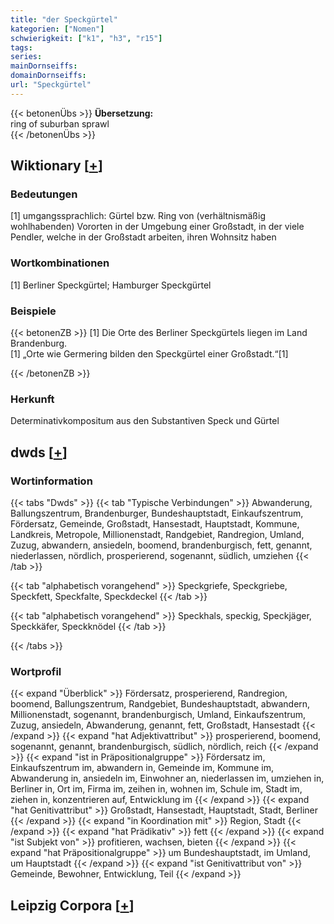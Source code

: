 ```yaml
---
title: "der Speckgürtel"
kategorien: ["Nomen"]
schwierigkeit: ["k1", "h3", "r15"]
tags:
series:
mainDornseiffs:
domainDornseiffs:
url: "Speckgürtel"
---
```


{{< betonenÜbs >}}
**Übersetzung:**  
ring of suburban sprawl  
{{< /betonenÜbs >}}

## Wiktionary [[+](https://de.wiktionary.org/wiki/Speckgürtel)]

### Bedeutungen
[1] umgangssprachlich: Gürtel bzw. Ring von (verhältnismäßig wohlhabenden) Vororten in der Umgebung einer Großstadt, in der viele Pendler, welche in der Großstadt arbeiten, ihren Wohnsitz haben  

### Wortkombinationen
[1] Berliner Speckgürtel; Hamburger Speckgürtel  

### Beispiele
{{< betonenZB >}}
[1] Die Orte des Berliner Speckgürtels liegen im Land Brandenburg.  
[1] „Orte wie Germering bilden den Speckgürtel einer Großstadt.“[1]  

{{< /betonenZB >}}
### Herkunft
Determinativkompositum aus den Substantiven Speck und Gürtel  



## dwds [[+](https://www.dwds.de/wb/Speckgürtel)]

### Wortinformation
{{< tabs "Dwds" >}}
{{< tab "Typische Verbindungen" >}}
Abwanderung, Ballungszentrum, Brandenburger, Bundeshauptstadt, Einkaufszentrum, Fördersatz, Gemeinde, Großstadt, Hansestadt, Hauptstadt, Kommune, Landkreis, Metropole, Millionenstadt, Randgebiet, Randregion, Umland, Zuzug, abwandern, ansiedeln, boomend, brandenburgisch, fett, genannt, niederlassen, nördlich, prosperierend, sogenannt, südlich, umziehen
{{< /tab >}}

{{< tab "alphabetisch vorangehend" >}}
Speckgriefe, Speckgriebe, Speckfett, Speckfalte, Speckdeckel
{{< /tab >}}

{{< tab "alphabetisch vorangehend" >}}
Speckhals, speckig, Speckjäger, Speckkäfer, Speckknödel
{{< /tab >}}

{{< /tabs >}}

### Wortprofil
{{< expand "Überblick" >}} Fördersatz, prosperierend, Randregion, boomend, Ballungszentrum, Randgebiet, Bundeshauptstadt, abwandern, Millionenstadt, sogenannt, brandenburgisch, Umland, Einkaufszentrum, Zuzug, ansiedeln, Abwanderung, genannt, fett, Großstadt, Hansestadt {{< /expand >}}
{{< expand "hat Adjektivattribut" >}} prosperierend, boomend, sogenannt, genannt, brandenburgisch, südlich, nördlich, reich {{< /expand >}}
{{< expand "ist in Präpositionalgruppe" >}} Fördersatz im, Einkaufszentrum im, abwandern in, Gemeinde im, Kommune im, Abwanderung in, ansiedeln im, Einwohner an, niederlassen im, umziehen in, Berliner in, Ort im, Firma im, zeihen in, wohnen im, Schule im, Stadt im, ziehen in, konzentrieren auf, Entwicklung im {{< /expand >}}
{{< expand "hat Genitivattribut" >}} Großstadt, Hansestadt, Hauptstadt, Stadt, Berliner {{< /expand >}}
{{< expand "in Koordination mit" >}} Region, Stadt {{< /expand >}}
{{< expand "hat Prädikativ" >}} fett {{< /expand >}}
{{< expand "ist Subjekt von" >}} profitieren, wachsen, bieten {{< /expand >}}
{{< expand "hat Präpositionalgruppe" >}} um Bundeshauptstadt, im Umland, um Hauptstadt {{< /expand >}}
{{< expand "ist Genitivattribut von" >}} Gemeinde, Bewohner, Entwicklung, Teil {{< /expand >}}

## Leipzig Corpora [[+](https://corpora.uni-leipzig.de/en/res?word=Speckgürtel&corpusId=deu_newscrawl-public_2018)]


